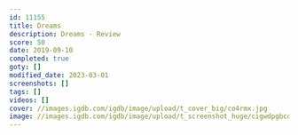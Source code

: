 ```yaml
---
id: 11155
title: Dreams
description: Dreams - Review
score: 50
date: 2019-09-10
completed: true
goty: []
modified_date: 2023-03-01
screenshots: []
tags: []
videos: []
cover: //images.igdb.com/igdb/image/upload/t_cover_big/co4rmx.jpg
image: //images.igdb.com/igdb/image/upload/t_screenshot_huge/cigwdpgbcq8x6xp5fbp3.jpg
---
```

